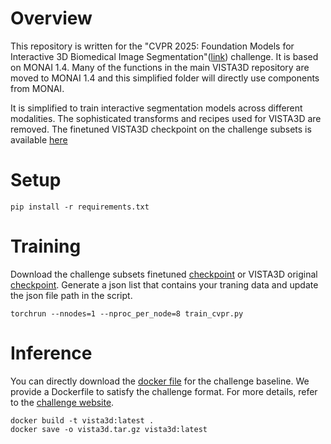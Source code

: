 <!--
Copyright (c) MONAI Consortium
Licensed under the Apache License, Version 2.0 (the "License");
you may not use this file except in compliance with the License.
You may obtain a copy of the License at
    http://www.apache.org/licenses/LICENSE-2.0
Unless required by applicable law or agreed to in writing, software
distributed under the License is distributed on an "AS IS" BASIS,
WITHOUT WARRANTIES OR CONDITIONS OF ANY KIND, either express or implied.
See the License for the specific language governing permissions and
limitations under the License.
-->

# Overview
This repository is written for the "CVPR 2025: Foundation Models for Interactive 3D Biomedical Image Segmentation"([link](https://www.codabench.org/competitions/5263/)) challenge. It 
is based on MONAI 1.4. Many of the functions in the main VISTA3D repository are moved to MONAI 1.4 and this simplified folder will directly use components from MONAI.

It is simplified to train interactive segmentation models across different modalities. The sophisticated transforms and recipes used for VISTA3D are removed. The finetuned VISTA3D checkpoint on the challenge subsets is available [here](https://drive.google.com/file/d/1r2KvHP_30nHR3LU7NJEdscVnlZ2hTtcd/view?usp=sharing)

# Setup
```
pip install -r requirements.txt
```

# Training
Download the challenge subsets finetuned [checkpoint](https://drive.google.com/file/d/1r2KvHP_30nHR3LU7NJEdscVnlZ2hTtcd/view?usp=sharing) or VISTA3D original [checkpoint]((https://drive.google.com/file/d/1DRYA2-AI-UJ23W1VbjqHsnHENGi0ShUl/view?usp=sharing)). Generate a json list that contains your traning data and update the json file path in the script.
```
torchrun --nnodes=1 --nproc_per_node=8 train_cvpr.py
```

# Inference
You can directly download the [docker file](https://drive.google.com/file/d/1r2KvHP_30nHR3LU7NJEdscVnlZ2hTtcd/view?usp=sharing) for the challenge baseline.
We provide a Dockerfile to satisfy the challenge format. For more details, refer to the [challenge website]((https://www.codabench.org/competitions/5263/)).
```
docker build -t vista3d:latest .
docker save -o vista3d.tar.gz vista3d:latest
```


